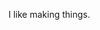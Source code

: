 I like making things. 

<!---
LiamTormey/LiamTormey is a ✨ special ✨ repository because its `README.md` (this file) appears on your GitHub profile.
You can click the Preview link to take a look at your changes.
--->
